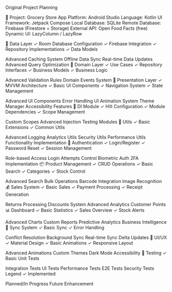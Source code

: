 Original Project Planning


📱 Project: Grocery Store App
Platform: Android Studio
Language: Kotlin
UI Framework: Jetpack Compose
Local Database: SQLite
Remote Database: Firebase (Firestore + Storage)
External API: Open Food Facts (free)
Dynamic UI: LazyColumn / LazyRow

📁 Data Layer
✓ Room Database Configuration ✓ Firebase Integration ✓ Repository Implementations ✓ Data Models

Advanced Caching System
Offline Data Sync
Real-time Data Updates
Advanced Query Optimization
📁 Domain Layer
✓ Use Cases ✓ Repository Interfaces ✓ Business Models ✓ Business Logic

Advanced Validation Rules
Domain Events System
📁 Presentation Layer
✓ MVVM Architecture ✓ Basic UI Components ✓ Navigation System ✓ State Management

Advanced UI Components
Error Handling UI
Animation System
Theme Manager
Accessibility Features
📁 DI Module
✓ Hilt Configuration ✓ Module Dependencies ✓ Scope Management

Custom Scopes
Advanced Injection
Testing Modules
📁 Utils
✓ Basic Extensions ✓ Common Utils

Advanced Logging
Analytics Utils
Security Utils
Performance Utils
Functionality Implementation
🔐 Authentication
✓ Login/Register ✓ Password Reset ✓ Session Management

Role-based Access
Login Attempts Control
Biometric Auth
2FA Implementation
📦 Product Management
✓ CRUD Operations ✓ Basic Search ✓ Categories ✓ Stock Control

Advanced Search
Bulk Operations
Barcode Integration
Image Recognition
💰 Sales System
✓ Basic Sales ✓ Payment Processing ✓ Receipt Generation

Returns Processing
Discounts System
Advanced Analytics
Customer Points
📊 Dashboard
✓ Basic Statistics ✓ Sales Overview ✓ Stock Alerts

Advanced Charts
Custom Reports
Predictive Analytics
Business Intelligence
🔄 Sync System
✓ Basic Sync ✓ Error Handling

Conflict Resolution
Background Sync
Real-time Sync
Delta Updates
📱 UI/UX
✓ Material Design ✓ Basic Animations ✓ Responsive Layout

Advanced Animations
Custom Themes
Dark Mode
Accessibility
🧪 Testing
✓ Basic Unit Tests

Integration Tests
UI Tests
Performance Tests
E2E Tests
Security Tests
Legend
✓ Implemented

Planned/In Progress
Future Enhancement
